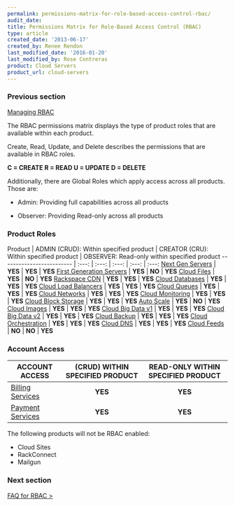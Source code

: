 ```yaml
---
permalink: permissions-matrix-for-role-based-access-control-rbac/
audit_date:
title: Permissions Matrix for Role-Based Access Control (RBAC)
type: article
created_date: '2013-06-17'
created_by: Renee Rendon
last_modified_date: '2016-01-20'
last_modified_by: Rose Contreras
product: Cloud Servers
product_url: cloud-servers
---
```


### Previous section

[Managing RBAC](/how-to/managing-role-based-access-control-rbac)

The RBAC permissions matrix displays the type of product roles that are available within each product. 

Create, Read, Update, and Delete describes the permissions that are available in RBAC roles.

**C = CREATE     R = READ     U = UPDATE     D = DELETE**

Additionally, there are Global Roles which apply access across all products. Those are:

- Admin: Providing full capabilities across all products

- Observer: Providing Read-only across all products

### Product Roles

Product | ADMIN (CRUD): Within specified product | CREATOR (CRU): Within specified product | OBSERVER: Read-only within specified product
------------------------- | :---: | :---: | :---: | :---: | :---:
[Next Gen Servers](/how-to/permissions-matrix-for-next-generation-cloud-servers) | **YES** | **YES** | **YES**
[First Generation Servers](/how-to/permissions-matrix-for-first-generation-cloud-servers) | **YES** | **NO** | **YES**
[Cloud Files](/how-to/permissions-matrix-for-cloud-files) | **YES** | **NO** | **YES**
[Rackspace CDN](/how-to/permission-matrix-for-rackspace-cdn) | **YES** | **YES** | **YES**
[Cloud Databases](/how-to/permissions-matrix-for-cloud-databases) | **YES** | **YES** | **YES**
[Cloud Load Balancers](/how-to/permissions-matrix-for-cloud-load-balancers) | **YES** | **YES** | **YES**
[Cloud Queues](/how-to/permissions-matrix-for-cloud-queues) | **YES** | **YES** | **YES**
[Cloud Networks](/how-to/permissions-matrix-for-cloud-networks) | **YES** | **YES** | **YES**
[Cloud Monitoring](/how-to/detailed-permissions-matrix-for-rackspace-monitoring) | **YES** | **YES** | **YES**
[Cloud Block Storage](/how-to/permissions-matrix-for-cloud-block-storage) | **YES** | **YES** | **YES**
[Auto Scale](/how-to/permissions-matrix-for-auto-scale) | **YES** | **NO** | **YES**
[Cloud Images](/how-to/detailed-permissions-matrix-for-cloud-images) | **YES** | **YES** | **YES**
[Cloud Big Data v1](/how-to/detailed-permissions-matrix-for-cloud-big-data) | **YES** | **YES** | **YES**
[Cloud Big Data v2](/how-to/detailed-permissions-matrix-for-cloud-big-data-v2) | **YES** | **YES** | **YES**
[Cloud Backup](/knowledge_center/detailed-permissions-matrix-for-cloud-backup) | **YES** | **YES** | **YES**
[Cloud Orchestration](/how-to/permissions-matrix-for-cloud-orchestration) | **YES** | **YES** | **YES**
[Cloud DNS](/how-to/detailed-permissions-matrix-for-dns) | **YES** | **YES** | **YES**
[Cloud Feeds](/how-to/detailed-permissions-matrix-for-cloud-feeds) | **NO** | **NO** | **YES**

### Account Access

ACCOUNT ACCESS | (CRUD) WITHIN SPECIFIED PRODUCT | READ-ONLY WITHIN SPECIFIED PRODUCT
-------------- | :---: | :---:
[Billing Services](/how-to/detailed-permissions-matrix-for-billing-services) | **YES** | **YES**
[Payment Services](/how-to/detailed-permissions-matrix-for-billing-services) | **YES** | **YES**

The following products will not be RBAC enabled:

- Cloud Sites
- RackConnect
- Mailgun

### Next section

[FAQ for RBAC &gt;](/how-to/faq-role-based-access-control-rbac)
